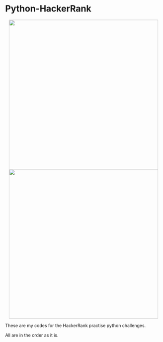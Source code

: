 # Python-HackerRank
<p align="center">
<img src="https://hrcdn.net/hackerrank/assets/hackerranklogo_green-f581d6b2ab15544187d200eb9116d5921ca4e61e00a785fd409a9b0027d76a18.png" width="480">

<img src="https://i.pngimg.me/thumb/f/720/comdlpng6968821.jpg" width="480">
</p>

These are my codes for the HackerRank practise python challenges.
<p align="left">All are in the order as it is.</p>
